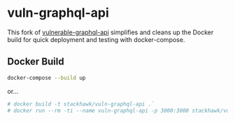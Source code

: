 # vuln-graphql-api

This fork of [vulnerable-graphql-api](https://github.com/CarveSystems/vulnerable-graphql-api) simplifies 
and cleans up the Docker build for quick deployment and testing with docker-compose. 

## Docker Build
 
```bash
docker-compose --build up
```

or...

```bash
# docker build -t stackhawk/vuln-graphql-api .`
# docker run --rm -ti --name vuln-graphql-api -p 3000:3000 stackhawk/vuln-graphql-api
```
